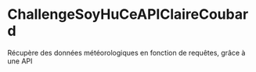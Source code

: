 # ChallengeSoyHuCeAPIClaireCoubard
Récupère des données météorologiques en fonction de requêtes, grâce à une API
